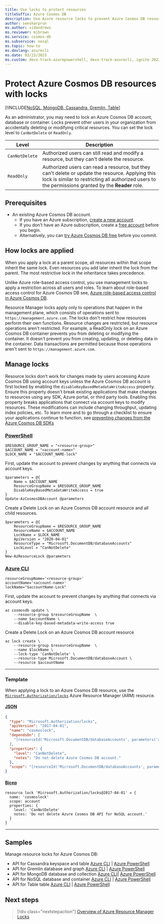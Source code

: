 ```yaml
---
title: Use locks to protect resources
titleSuffix: Azure Cosmos DB
description: Use Azure resource locks to prevent Azure Cosmos DB resources from being deleted or changed unintentionally. 
author: seesharprun
ms.author: sidandrews
ms.reviewer: mjbrown 
ms.service: cosmos-db
ms.subservice: nosql
ms.topic: how-to
ms.devlang: azurecli
ms.date: 03/23/2023
ms.custom: devx-track-azurepowershell, devx-track-azurecli, ignite-2022
---
```


# Protect Azure Cosmos DB resources with locks

[!INCLUDE[NoSQL, MongoDB, Cassandra, Gremlin, Table](includes/appliesto-nosql-mongodb-cassandra-gremlin-table.md)]

As an administrator, you may need to lock an Azure Cosmos DB account, database or container. Locks prevent other users in your organization from accidentally deleting or modifying critical resources. You can set the lock level to `CanNotDelete` or `ReadOnly`.

| Level | Description |
| --- | --- |
| `CanNotDelete` | Authorized users can still read and modify a resource, but they can't delete the resource. |
| `ReadOnly` | Authorized users can read a resource, but they can't delete or update the resource. Applying this lock is similar to restricting all authorized users to the permissions granted by the **Reader** role. |

## Prerequisites

- An existing Azure Cosmos DB account.
  - If you have an Azure subscription, [create a new account](nosql/how-to-create-account.md?tabs=azure-portal).
  - If you don't have an Azure subscription, create a [free account](https://azure.microsoft.com/free/?WT.mc_id=A261C142F) before you begin.
  - Alternatively, you can [try Azure Cosmos DB free](try-free.md) before you commit.

## How locks are applied

When you apply a lock at a parent scope, all resources within that scope inherit the same lock. Even resources you add later inherit the lock from the parent. The most restrictive lock in the inheritance takes precedence.

Unlike Azure role-based access control, you use management locks to apply a restriction across all users and roles. To learn about role-based access control for Azure Cosmos DB see, [Azure role-based access control in Azure Cosmos DB](role-based-access-control.md).

Resource Manager locks apply only to operations that happen in the management plane, which consists of operations sent to `https://management.azure.com`. The locks don't restrict how resources perform their own functions. Resource changes are restricted, but resource operations aren't restricted. For example, a ReadOnly lock on an Azure Cosmos DB container prevents you from deleting or modifying the container. It doesn't prevent you from creating, updating, or deleting data in the container. Data transactions are permitted because those operations aren't sent to `https://management.azure.com`.

## Manage locks

Resource locks don't work for changes made by users accessing Azure Cosmos DB using account keys unless the Azure Cosmos DB account is first locked by enabling the `disableKeyBasedMetadataWriteAccess` property. Ensure this property doesn't break existing applications that make changes to resources using any SDK, Azure portal, or third party tools. Enabling this property breaks applications that connect via account keys to modify resources. These modifications can include changing throughput, updating index policies, etc. To learn more and to go through a checklist to ensure your applications continue to function, see [preventing changes from the Azure Cosmos DB SDKs](role-based-access-control.md#prevent-sdk-changes)

### [PowerShell](#tab/powershell)

```powershell-interactive
$RESOURCE_GROUP_NAME = "<resource-group>"
$ACCOUNT_NAME = "<account-name>"
$LOCK_NAME = "$ACCOUNT_NAME-lock"
```

First, update the account to prevent changes by anything that connects via account keys.

```powershell-interactive
$parameters = @{
    Name = $ACCOUNT_NAME
    ResourceGroupName = $RESOURCE_GROUP_NAME
    DisableKeyBasedMetadataWriteAccess = true
}
Update-AzCosmosDBAccount @parameters
```

Create a Delete Lock on an Azure Cosmos DB account resource and all child resources.

```powershell-interactive
$parameters = @{
    ResourceGroupName = $RESOURCE_GROUP_NAME
    ResourceName = $ACCOUNT_NAME
    LockName = $LOCK_NAME
    ApiVersion = "2020-04-01"
    ResourceType = "Microsoft.DocumentDB/databaseAccounts"
    LockLevel = "CanNotDelete"
}
New-AzResourceLock @parameters
```

### [Azure CLI](#tab/azure-cli)

```azurecli-interactive
resourceGroupName='<resource-group>'
accountName='<account-name>'
lockName="$accountName-Lock"
```

First, update the account to prevent changes by anything that connects via account keys.

```azurecli-interactive
az cosmosdb update \
    --resource-group $resourceGroupName  \
    --name $accountName \
    --disable-key-based-metadata-write-access true
```

Create a Delete Lock on an Azure Cosmos DB account resource

```azurecli-interactive
az lock create \
    --resource-group $resourceGroupName  \
    --name $lockName \
    --lock-type 'CanNotDelete' \
    --resource-type Microsoft.DocumentDB/databaseAccount \
    --resource $accountName
```

---

### Template

When applying a lock to an Azure Cosmos DB resource, use the [``Microsoft.Authorization/locks``](/azure/templates/microsoft.authorization/2017-04-01/locks) Azure Resource Manager (ARM) resource.

#### [JSON](#tab/json)

```json
{
  "type": "Microsoft.Authorization/locks",
  "apiVersion": "2017-04-01",
  "name": "cosmoslock",
  "dependsOn": [
    "[resourceId('Microsoft.DocumentDB/databaseAccounts', parameters('accountName'))]"
  ],
  "properties": {
    "level": "CanNotDelete",
    "notes": "Do not delete Azure Cosmos DB account."
  },
  "scope": "[resourceId('Microsoft.DocumentDB/databaseAccounts', parameters('accountName'))]"
}
```

#### [Bicep](#tab/bicep)

```bicep
resource lock 'Microsoft.Authorization/locks@2017-04-01' = {
  name: 'cosmoslock'
  scope: account
  properties: {
    level: 'CanNotDelete'
    notes: 'Do not delete Azure Cosmos DB API for NoSQL account.'
  }
}
```

---

## Samples

Manage resource locks for Azure Cosmos DB:

- API for Cassandra keyspace and table [Azure CLI](scripts\cli\cassandra\lock.md) | [Azure PowerShell](scripts\powershell\cassandra\lock.md)
- API for Gremlin database and graph [Azure CLI](scripts\cli\gremlin\lock.md) | [Azure PowerShell](scripts\powershell\gremlin\lock.md)
- API for MongoDB database and collection [Azure CLI](scripts\cli\mongodb\lock.md)| [Azure PowerShell](scripts\powershell\mongodb\lock.md)
- API for NoSQL database and container [Azure CLI](scripts\cli\sql\lock.md) | [Azure PowerShell](scripts\powershell\sql\lock.md)
- API for Table table [Azure CLI](scripts\cli\table\lock.md) | [Azure PowerShell](scripts\powershell\table\lock.md)

## Next steps

> [!div class="nextstepaction"]
> [Overview of Azure Resource Manager Locks](../azure-resource-manager/management/lock-resources.md)

